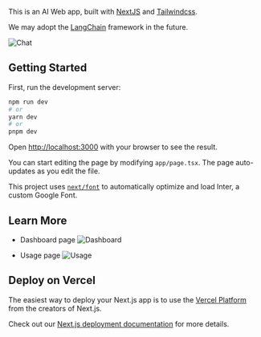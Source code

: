This is an AI Web app, built with [NextJS](https://nextjs.org/) and [Tailwindcss](https://tailwindcss.com/).

We may adopt the [LangChain](https://js.langchain.com/docs/get_started) framework in the future.

![Chat](https://nftstorage.link/ipfs/bafybeigo543gmpnxcoiu2ozh5vukvrj6pbiw5rcltlycubl3tqfef4dq4i)

## Getting Started

First, run the development server:

```bash
npm run dev
# or
yarn dev
# or
pnpm dev
```

Open [http://localhost:3000](http://localhost:3000) with your browser to see the result.

You can start editing the page by modifying `app/page.tsx`. The page auto-updates as you edit the file.

This project uses [`next/font`](https://nextjs.org/docs/basic-features/font-optimization) to automatically optimize and load Inter, a custom Google Font.

## Learn More

- Dashboard page
  ![Dashboard](https://nftstorage.link/ipfs/bafybeihkujragbdaocpzneunzwcv372xbtgsnhvcijx4wpkspqa6umpiie)

- Usage page
  ![Usage](https://nftstorage.link/ipfs/bafybeiftebllec7shlwcrtnoohipmwqf2jmflde4zlr5geuyahvoorfpiu)

## Deploy on Vercel

The easiest way to deploy your Next.js app is to use the [Vercel Platform](https://vercel.com/new?utm_medium=default-template&filter=next.js&utm_source=create-next-app&utm_campaign=create-next-app-readme) from the creators of Next.js.

Check out our [Next.js deployment documentation](https://nextjs.org/docs/deployment) for more details.
